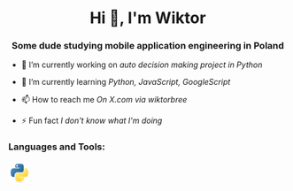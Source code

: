
<h1 align="center">Hi 👋, I'm Wiktor</h1>
<h3 align="center">Some dude studying mobile application engineering in Poland</h3>

- 🔭 I’m currently working on *auto decision making project in Python*

- 🌱 I’m currently learning *Python, JavaScript, GoogleScript*

- 📫 How to reach me *On X.com via wiktorbree*

- ⚡ Fun fact *I don't know what I'm doing*

<h3 align="left">Languages and Tools:</h3>
<p align="left"> <a href="https://www.python.org" target="_blank" rel="noreferrer"> <img src="https://raw.githubusercontent.com/devicons/devicon/master/icons/python/python-original.svg" alt="python" width="40" height="40"/> </a> </p>
